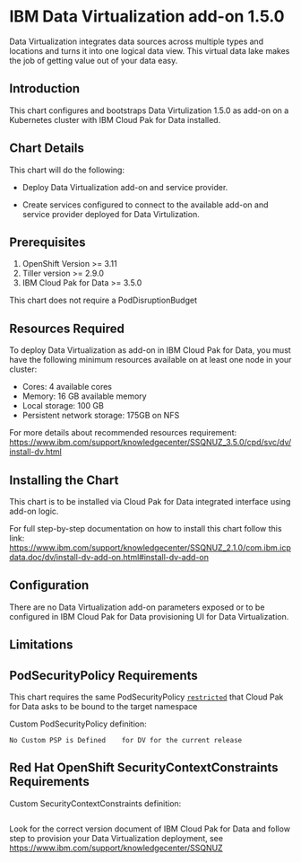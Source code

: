 # IBM Data Virtualization add-on 1.5.0

Data Virtualization integrates data sources across multiple types and locations and turns it into one logical data view. This virtual data lake makes the job of getting value out of your data easy.


## Introduction

This chart configures and bootstraps Data Virtulization 1.5.0 as add-on on a Kubernetes cluster with IBM Cloud Pak for Data installed.


## Chart Details

This chart will do the following:

* Deploy Data Virtualization add-on and service provider.

* Create services configured to connect to the available add-on and service provider deployed for Data Virtulization.


## Prerequisites

1. OpenShift Version >= 3.11
1. Tiller version >= 2.9.0
3. IBM Cloud Pak for Data >= 3.5.0

This chart does not require a PodDisruptionBudget

## Resources Required

To deploy Data Virtualization as add-on in IBM Cloud Pak for Data, you must have the following minimum resources available on at least one node in your cluster:
* Cores: 4 available cores
* Memory: 16 GB available memory
* Local storage: 100 GB
* Persistent network storage: 175GB on NFS

For more details about recommended resources requirement: https://www.ibm.com/support/knowledgecenter/SSQNUZ_3.5.0/cpd/svc/dv/install-dv.html


## Installing the Chart

This chart is to be installed via Cloud Pak for Data integrated interface using add-on logic.

For full step-by-step documentation on how to install this chart follow this link:
https://www.ibm.com/support/knowledgecenter/SSQNUZ_2.1.0/com.ibm.icpdata.doc/dv/install-dv-add-on.html#install-dv-add-on


## Configuration

There are no Data Virtualization add-on parameters exposed or to be configured in IBM Cloud Pak for Data provisioning UI for Data Virtualization.

## Limitations

## PodSecurityPolicy Requirements	

This chart requires the same PodSecurityPolicy [`restricted`](https://ibm.biz/cpkspec-scc) that Cloud Pak for Data asks to be bound to the target namespace

Custom PodSecurityPolicy definition:	
```	
No Custom PSP is Defined	for DV for the current release
```

## Red Hat OpenShift SecurityContextConstraints Requirements
Custom SecurityContextConstraints definition:
```
```
Look for the correct version document of IBM Cloud Pak for Data and follow step to provision your Data Virtualization deployment, see https://www.ibm.com/support/knowledgecenter/SSQNUZ